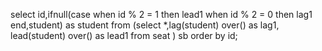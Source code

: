 select id,ifnull(case
when id % 2 = 1 then lead1
when id % 2 = 0 then lag1
end,student) as student
from
(select *,lag(student) over() as lag1, lead(student) over()  as lead1 
from seat ) sb 
order by id; 
